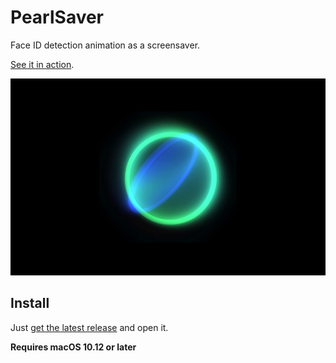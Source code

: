 # PearlSaver
Face ID detection animation as a screensaver.

[See it in action](https://youtu.be/z16ce1JgK-0).

![screenshot](./screenshot.png)

## Install

Just [get the latest release](https://github.com/insidegui/PearlSaver/releases/latest) and open it.

**Requires macOS 10.12 or later**